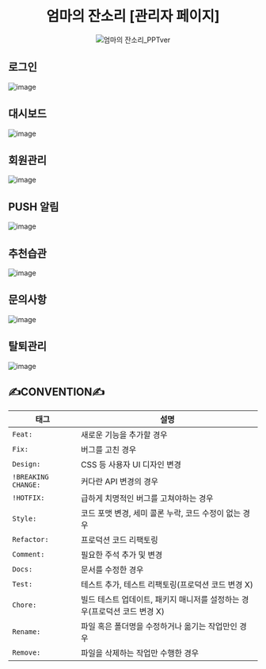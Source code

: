 <div align=center>

# **엄마의 잔소리 [관리자 페이지]**
![엄마의 잔소리_PPTver](https://user-images.githubusercontent.com/77133565/189526486-8e5f0f5e-a7ac-4559-b7c0-e38d043cfbf1.png)

</div>

## 로그인
![image](https://user-images.githubusercontent.com/77133565/189526581-11b1c817-c007-46ab-bb81-3780d0d2a676.png)

## 대시보드
![image](https://user-images.githubusercontent.com/77133565/189526596-18e54adb-b2c4-486c-a588-95cae96226ac.png)

## 회원관리
![image](https://user-images.githubusercontent.com/77133565/189526632-8f7b721f-319f-48ef-afd8-a0cb12fa3b40.png)

## PUSH 알림
![image](https://user-images.githubusercontent.com/77133565/189526648-34c3873a-70ec-430c-930e-282dc366f344.png)

## 추천습관
![image](https://user-images.githubusercontent.com/77133565/189526664-52890773-59df-43f0-ad52-214880dab096.png)

## 문의사항
![image](https://user-images.githubusercontent.com/77133565/189526684-8bd426ef-0ff2-4132-919e-1066b7bfacce.png)

## 탈퇴관리
![image](https://user-images.githubusercontent.com/77133565/189526693-35ba2977-9b10-4e71-8b1d-d5165982d696.png)




## ✍️CONVENTION✍️

| 태그                  | 설명                                                                      |
| --------------------- | ------------------------------------------------------------------------- |
| `Feat: `             | 새로운 기능을 추가할 경우                                                 |
| `Fix: `              | 버그를 고친 경우                                                          |
| `Design: `           | CSS 등 사용자 UI 디자인 변경                                              |
| `!BREAKING CHANGE: ` | 커다란 API 변경의 경우                                                    |
| `!HOTFIX: `          | 급하게 치명적인 버그를 고쳐야하는 경우                                    |
| `Style: `            | 코드 포맷 변경, 세미 콜론 누락, 코드 수정이 없는 경우                     |
| `Refactor: `         | 프로덕션 코드 리팩토링                                                    |
| `Comment: `          | 필요한 주석 추가 및 변경                                                  |
| `Docs: `             | 문서를 수정한 경우                                                        |
| `Test: `             | 테스트 추가, 테스트 리팩토링(프로덕션 코드 변경 X)                        |
| `Chore: `            | 빌드 테스트 업데이트, 패키지 매니저를 설정하는 경우(프로덕션 코드 변경 X) |
| `Rename: `           | 파일 혹은 폴더명을 수정하거나 옮기는 작업만인 경우                        |
| `Remove: `           | 파일을 삭제하는 작업만 수행한 경우                                        |
